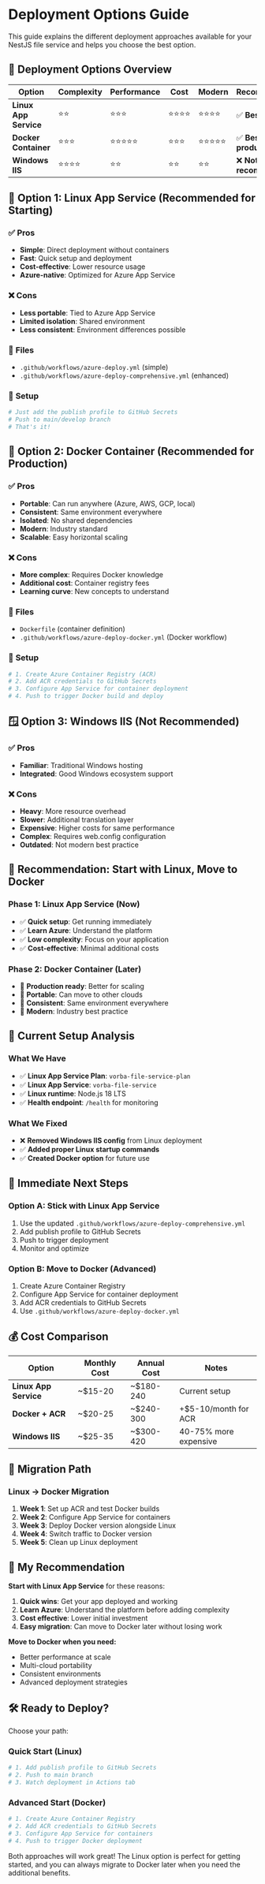# Deployment Options Guide

This guide explains the different deployment approaches available for your NestJS file service and helps you choose the best option.

## 🎯 **Deployment Options Overview**

| Option | Complexity | Performance | Cost | Modern | Recommended |
|--------|------------|-------------|------|--------|-------------|
| **Linux App Service** | ⭐⭐ | ⭐⭐⭐ | ⭐⭐⭐⭐ | ⭐⭐⭐⭐ | ✅ **Best for now** |
| **Docker Container** | ⭐⭐⭐ | ⭐⭐⭐⭐⭐ | ⭐⭐⭐ | ⭐⭐⭐⭐⭐ | ✅ **Best for production** |
| **Windows IIS** | ⭐⭐⭐⭐ | ⭐⭐ | ⭐⭐ | ⭐⭐ | ❌ **Not recommended** |

## 🐧 **Option 1: Linux App Service (Recommended for Starting)**

### ✅ **Pros**
- **Simple**: Direct deployment without containers
- **Fast**: Quick setup and deployment
- **Cost-effective**: Lower resource usage
- **Azure-native**: Optimized for Azure App Service

### ❌ **Cons**
- **Less portable**: Tied to Azure App Service
- **Limited isolation**: Shared environment
- **Less consistent**: Environment differences possible

### 📁 **Files**
- `.github/workflows/azure-deploy.yml` (simple)
- `.github/workflows/azure-deploy-comprehensive.yml` (enhanced)

### 🚀 **Setup**
```bash
# Just add the publish profile to GitHub Secrets
# Push to main/develop branch
# That's it!
```

## 🐳 **Option 2: Docker Container (Recommended for Production)**

### ✅ **Pros**
- **Portable**: Can run anywhere (Azure, AWS, GCP, local)
- **Consistent**: Same environment everywhere
- **Isolated**: No shared dependencies
- **Modern**: Industry standard
- **Scalable**: Easy horizontal scaling

### ❌ **Cons**
- **More complex**: Requires Docker knowledge
- **Additional cost**: Container registry fees
- **Learning curve**: New concepts to understand

### 📁 **Files**
- `Dockerfile` (container definition)
- `.github/workflows/azure-deploy-docker.yml` (Docker workflow)

### 🚀 **Setup**
```bash
# 1. Create Azure Container Registry (ACR)
# 2. Add ACR credentials to GitHub Secrets
# 3. Configure App Service for container deployment
# 4. Push to trigger Docker build and deploy
```

## 🪟 **Option 3: Windows IIS (Not Recommended)**

### ✅ **Pros**
- **Familiar**: Traditional Windows hosting
- **Integrated**: Good Windows ecosystem support

### ❌ **Cons**
- **Heavy**: More resource overhead
- **Slower**: Additional translation layer
- **Expensive**: Higher costs for same performance
- **Complex**: Requires web.config configuration
- **Outdated**: Not modern best practice

## 🎯 **Recommendation: Start with Linux, Move to Docker**

### **Phase 1: Linux App Service (Now)**
- ✅ **Quick setup**: Get running immediately
- ✅ **Learn Azure**: Understand the platform
- ✅ **Low complexity**: Focus on your application
- ✅ **Cost-effective**: Minimal additional costs

### **Phase 2: Docker Container (Later)**
- 🐳 **Production ready**: Better for scaling
- 🐳 **Portable**: Can move to other clouds
- 🐳 **Consistent**: Same environment everywhere
- 🐳 **Modern**: Industry best practice

## 🔧 **Current Setup Analysis**

### **What We Have**
- ✅ **Linux App Service Plan**: `vorba-file-service-plan`
- ✅ **Linux App Service**: `vorba-file-service`
- ✅ **Linux runtime**: Node.js 18 LTS
- ✅ **Health endpoint**: `/health` for monitoring

### **What We Fixed**
- ❌ **Removed Windows IIS config** from Linux deployment
- ✅ **Added proper Linux startup commands**
- ✅ **Created Docker option** for future use

## 🚀 **Immediate Next Steps**

### **Option A: Stick with Linux App Service**
1. Use the updated `.github/workflows/azure-deploy-comprehensive.yml`
2. Add publish profile to GitHub Secrets
3. Push to trigger deployment
4. Monitor and optimize

### **Option B: Move to Docker (Advanced)**
1. Create Azure Container Registry
2. Configure App Service for container deployment
3. Add ACR credentials to GitHub Secrets
4. Use `.github/workflows/azure-deploy-docker.yml`

## 💰 **Cost Comparison**

| Option | Monthly Cost | Annual Cost | Notes |
|--------|-------------|-------------|-------|
| **Linux App Service** | ~$15-20 | ~$180-240 | Current setup |
| **Docker + ACR** | ~$20-25 | ~$240-300 | +$5-10/month for ACR |
| **Windows IIS** | ~$25-35 | ~$300-420 | 40-75% more expensive |

## 🔄 **Migration Path**

### **Linux → Docker Migration**
1. **Week 1**: Set up ACR and test Docker builds
2. **Week 2**: Configure App Service for containers
3. **Week 3**: Deploy Docker version alongside Linux
4. **Week 4**: Switch traffic to Docker version
5. **Week 5**: Clean up Linux deployment

## 🎯 **My Recommendation**

**Start with Linux App Service** for these reasons:

1. **Quick wins**: Get your app deployed and working
2. **Learn Azure**: Understand the platform before adding complexity
3. **Cost effective**: Lower initial investment
4. **Easy migration**: Can move to Docker later without losing work

**Move to Docker when you need:**
- Better performance at scale
- Multi-cloud portability
- Consistent environments
- Advanced deployment strategies

## 🛠️ **Ready to Deploy?**

Choose your path:

### **Quick Start (Linux)**
```bash
# 1. Add publish profile to GitHub Secrets
# 2. Push to main branch
# 3. Watch deployment in Actions tab
```

### **Advanced Start (Docker)**
```bash
# 1. Create Azure Container Registry
# 2. Add ACR credentials to GitHub Secrets
# 3. Configure App Service for containers
# 4. Push to trigger Docker deployment
```

Both approaches will work great! The Linux option is perfect for getting started, and you can always migrate to Docker later when you need the additional benefits. 